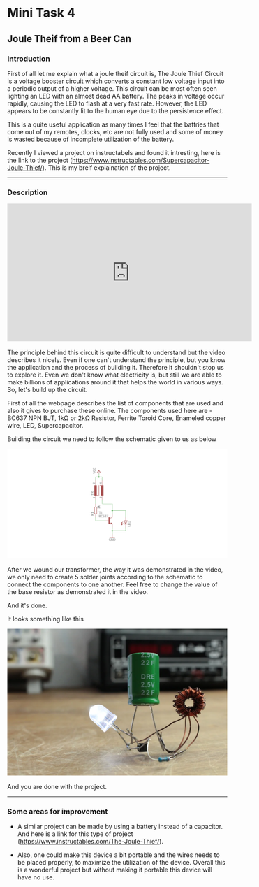 # **Mini Task 4**

## **Joule Theif from a Beer Can**

### **Introduction**

First of all let me explain what a joule theif circuit is, The Joule Thief Circuit is a voltage booster circuit which converts a constant low voltage input into a periodic output of a higher voltage. This circuit can be most often seen lighting an LED with an almost dead AA battery. The peaks in voltage occur rapidly, causing the LED to flash at a very fast rate. However, the LED appears to be constantly lit to the human eye due to the persistence effect.

This is a quite useful application as many times I feel that the battries that come out of my remotes, clocks, etc are not fully used and some of money is wasted because of incomplete utilization of the battery.

Recently I viewed a project on instructabels and found it intresting, here is the link to the project (https://www.instructables.com/Supercapacitor-Joule-Thief/). This is my breif explaination of the project.

---

### **Description**

<iframe width="560" height="315" src="https://www.youtube.com/embed/jq7cqmDtZDc" title="YouTube video player" frameborder="0" allow="accelerometer; autoplay; clipboard-write; encrypted-media; gyroscope; picture-in-picture" allowfullscreen></iframe>

The principle behind this circuit is quite difficult to understand but the video describes it nicely. Even if one can't understand the principle, but you know the application and the process of building it. Therefore it shouldn't stop us to explore it. Even we don't know what electricity is, but still we are able to make billions of applications around it that helps the world in various ways. So, let's build up the circuit.

First of all the webpage describes the list of components that are used and also it gives to purchase these online. The components used here are - BC637 NPN BJT, 1kΩ or 2kΩ Resistor, Ferrite Toroid Core, Enameled copper wire, LED, Supercapacitor.

Building the circuit we need to follow the schematic given to us as below

![scheme4](https://raw.githubusercontent.com/Rahil-1707/Task1/main/scheme4.webp)

After we wound our transformer, the way it was demonstrated in the video, we only need to create 5 solder joints according to the schematic to connect the components to one another. Feel free to change the value of the base resistor as demonstrated it in the video.

And it's done.

It looks something like this

![img_41](https://raw.githubusercontent.com/Rahil-1707/Task1/main/img_41.webp)

And you are done with the project.

---

### **Some areas for improvement**

- A similar project can be made by using a battery instead of a capacitor. And here is a link for this type of project (https://www.instructables.com/The-Joule-Thief/). 

- Also, one could make this device a bit portable and the wires needs to be placed properly, to maximize the utilization of the device. Overall this is a wonderful project but without making it portable this device will have no use.

